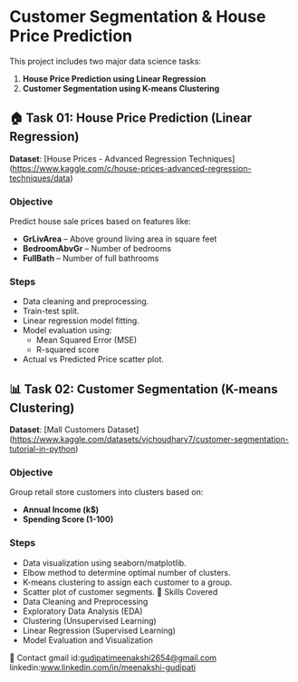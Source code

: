 # Customer Segmentation & House Price Prediction
This project includes two major data science tasks:
1. **House Price Prediction using Linear Regression**
2.  **Customer Segmentation using K-means Clustering**
   
## 🏠 Task 01: House Price Prediction (Linear Regression)
**Dataset**: [House Prices - Advanced Regression Techniques] (https://www.kaggle.com/c/house-prices-advanced-regression-techniques/data)
### Objective
Predict house sale prices based on features like:
- **GrLivArea** – Above ground living area in square feet
- **BedroomAbvGr** – Number of bedrooms
- **FullBath** – Number of full bathrooms
### Steps
- Data cleaning and preprocessing.
- Train-test split.
- Linear regression model fitting.
- Model evaluation using:
  - Mean Squared Error (MSE)
  - R-squared score
- Actual vs Predicted Price scatter plot.

## 📊 Task 02: Customer Segmentation (K-means Clustering)
**Dataset**: [Mall Customers Dataset] (https://www.kaggle.com/datasets/vjchoudhary7/customer-segmentation-tutorial-in-python)
### Objective
Group retail store customers into clusters based on:
- **Annual Income (k$)**
- **Spending Score (1-100)**
### Steps
- Data visualization using seaborn/matplotlib.
- Elbow method to determine optimal number of clusters.
- K-means clustering to assign each customer to a group.
- Scatter plot of customer segments.
🧠 Skills Covered
 - Data Cleaning and Preprocessing
 - Exploratory Data Analysis (EDA)
 - Clustering (Unsupervised Learning)
 - Linear Regression (Supervised Learning)
 - Model Evaluation and Visualization

📧 Contact
gmail id:gudipatimeenakshi2654@gmail.com
linkedin:www.linkedin.com/in/meenakshi-gudipati
